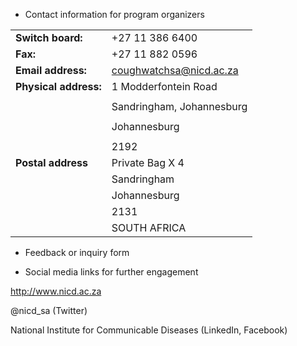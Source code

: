 -   Contact information for program organizers

|                |                     |
|---------------------------------|------------------------------------|
| **Switch board:**               | +27 11 386 6400                    |
| **Fax:**                        | +27 11 882 0596                    |
| **Email address:**              | <coughwatchsa@nicd.ac.za>          |
| **Physical address:**           | 1 Modderfontein Road               |
|                                 |                                    |
|                                 | Sandringham, Johannesburg          |
|                                 |                                    |
|                                 | Johannesburg                       |
|                                 |                                    |
|                                 | 2192                               |
| **Postal address**              | Private Bag X 4                    |
|                                 | Sandringham                        |
|                                 | Johannesburg                       |
|                                 | 2131                               |
|                                 | SOUTH AFRICA                       |

-   Feedback or inquiry form

-   Social media links for further engagement

<http://www.nicd.ac.za>

\@nicd_sa (Twitter)

National Institute for Communicable Diseases (LinkedIn, Facebook)